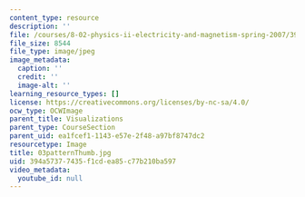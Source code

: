 ```yaml
---
content_type: resource
description: ''
file: /courses/8-02-physics-ii-electricity-and-magnetism-spring-2007/394a57377435f1cdea85c77b210ba597_03patternThumb.jpg
file_size: 8544
file_type: image/jpeg
image_metadata:
  caption: ''
  credit: ''
  image-alt: ''
learning_resource_types: []
license: https://creativecommons.org/licenses/by-nc-sa/4.0/
ocw_type: OCWImage
parent_title: Visualizations
parent_type: CourseSection
parent_uid: ea1fcef1-1143-e57e-2f48-a97bf8747dc2
resourcetype: Image
title: 03patternThumb.jpg
uid: 394a5737-7435-f1cd-ea85-c77b210ba597
video_metadata:
  youtube_id: null
---
```

